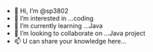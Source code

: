 - 👋 Hi, I’m @sp3802
- 👀 I’m interested in ...coding
- 🌱 I’m currently learning ...Java
- 💞️ I’m looking to collaborate on ...Java project
- 📫 U can share your knowledge here... 

<!---
sp3802/sp3802 is a ✨ special ✨ repository because its `README.md` (this file) appears on your GitHub profile.
You can click the Preview link to take a look at your changes.
--->

